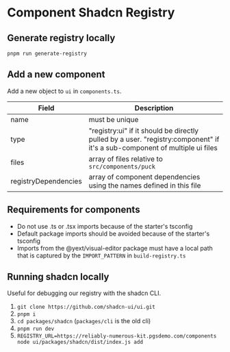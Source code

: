 # Component Shadcn Registry

## Generate registry locally

`pnpm run generate-registry`

## Add a new component

Add a new object to `ui` in `components.ts`.

| Field                | Description                                                                                                                |
| -------------------- | -------------------------------------------------------------------------------------------------------------------------- |
| name                 | must be unique                                                                                                             |
| type                 | "registry:ui" if it should be directly pulled by a user. "registry:component" if it's a sub-component of multiple ui files |
| files                | array of files relative to `src/components/puck`                                                                           |
| registryDependencies | array of component dependencies using the names defined in this file                                                       |

## Requirements for components

- Do not use .ts or .tsx imports because of the starter's tsconfig
- Default package imports should be avoided because of the starter's tsconfig
- Imports from the @yext/visual-editor package must have a local path that is captured by the
  `IMPORT_PATTERN` in `build-registry.ts`

## Running shadcn locally

Useful for debugging our registry with the shadcn CLI.

1. `git clone https://github.com/shadcn-ui/ui.git`
2. `pnpm i`
3. `cd packages/shadcn` (`packages/cli` is the old cli)
4. `pnpm run dev`
5. `REGISTRY_URL=https://reliably-numerous-kit.pgsdemo.com/components node ui/packages/shadcn/dist/index.js add`
